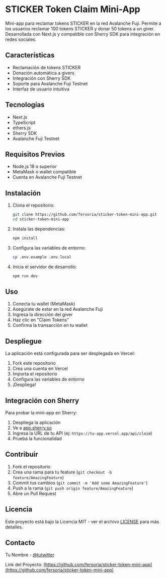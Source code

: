 # STICKER Token Claim Mini-App

Mini-app para reclamar tokens STICKER en la red Avalanche Fuji. Permite a los usuarios reclamar 100 tokens STICKER y donar 50 tokens a un giver. Desarrollada con Next.js y compatible con Sherry SDK para integración en redes sociales.

## Características

- Reclamación de tokens STICKER
- Donación automática a givers
- Integración con Sherry SDK
- Soporte para Avalanche Fuji Testnet
- Interfaz de usuario intuitiva

## Tecnologías

- Next.js
- TypeScript
- ethers.js
- Sherry SDK
- Avalanche Fuji Testnet

## Requisitos Previos

- Node.js 18 o superior
- MetaMask o wallet compatible
- Cuenta en Avalanche Fuji Testnet

## Instalación

1. Clona el repositorio:
   ```bash
   git clone https://github.com/fersoria/sticker-token-mini-app.git
   cd sticker-token-mini-app
   ```

2. Instala las dependencias:
   ```bash
   npm install
   ```

3. Configura las variables de entorno:
   ```bash
   cp .env.example .env.local
   ```

4. Inicia el servidor de desarrollo:
   ```bash
   npm run dev
   ```

## Uso

1. Conecta tu wallet (MetaMask)
2. Asegúrate de estar en la red Avalanche Fuji
3. Ingresa la dirección del giver
4. Haz clic en "Claim Tokens"
5. Confirma la transacción en tu wallet

## Despliegue

La aplicación está configurada para ser desplegada en Vercel:

1. Fork este repositorio
2. Crea una cuenta en Vercel
3. Importa el repositorio
4. Configura las variables de entorno
5. ¡Despliega!

## Integración con Sherry

Para probar la mini-app en Sherry:

1. Despliega la aplicación
2. Ve a [app.sherry.so](https://app.sherry.so)
3. Ingresa la URL de tu API (ej: `https://tu-app.vercel.app/api/claim`)
4. Prueba la funcionalidad

## Contribuir

1. Fork el repositorio
2. Crea una rama para tu feature (`git checkout -b feature/AmazingFeature`)
3. Commit tus cambios (`git commit -m 'Add some AmazingFeature'`)
4. Push a la rama (`git push origin feature/AmazingFeature`)
5. Abre un Pull Request

## Licencia

Este proyecto está bajo la Licencia MIT - ver el archivo [LICENSE](LICENSE) para más detalles.

## Contacto

Tu Nombre - [@tutwitter](https://twitter.com/tutwitter)

Link del Proyecto: [https://github.com/fersoria/sticker-token-mini-app](https://github.com/fersoria/sticker-token-mini-app)
